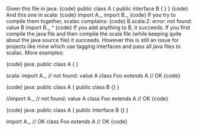 Given this file in java:
{code}
public class A {
  public interface B { }
}
{code}
And this one in scala:
{code}
import A._
import B._
{code}
If you try to compile them together, scalac complains:
{code}
B.scala:2: error: not found: value B
import B._
       ^
{code}
If you add anything to B, it succeeds.  If you first compile the java file and then compile the scala file (while keeping quite about the java source file) it succeeds.  However this is still an issue for projects like mine which use tagging interfaces and pass all java files to scalac.
More examples:

{code}
java:
public class A { }

scala:
import A._          // not found: value A
class Foo extends A // OK
{code}

{code}
java:
public class A {
  public class B {}
}

//import A._        // not found: value A
class Foo extends A // OK
{code}

{code}
java:
public class A {
  public interface B {}
}

import A._          // OK
class Foo extends A // OK
{code}


